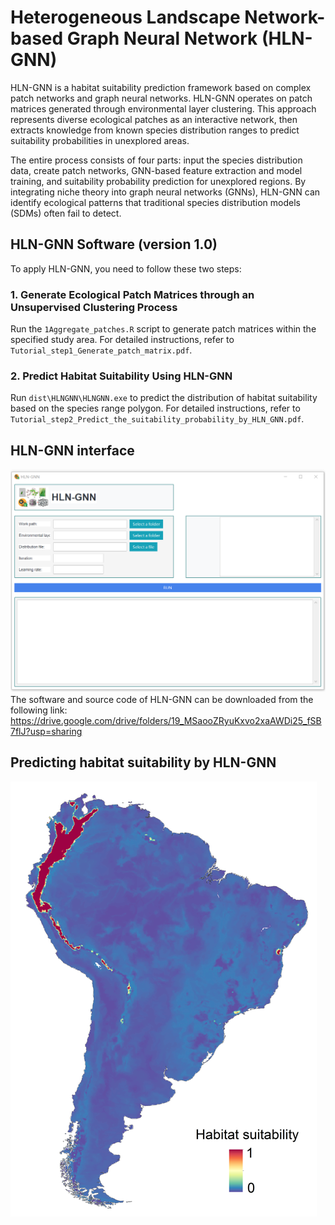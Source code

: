 # Heterogeneous Landscape Network-based Graph Neural Network (HLN-GNN)

HLN-GNN is a habitat suitability prediction framework based on complex patch networks and graph neural networks. HLN-GNN operates on patch matrices generated through environmental layer clustering. This approach represents diverse ecological patches as an interactive network, then extracts knowledge from known species distribution ranges to predict suitability probabilities in unexplored areas.

The entire process consists of four parts: input the species distribution data, create patch networks, GNN-based feature extraction and model training, and suitability probability prediction for unexplored regions. By integrating niche theory into graph neural networks (GNNs), HLN-GNN can identify ecological patterns that traditional species distribution models (SDMs) often fail to detect.

## HLN-GNN Software (version 1.0)

To apply HLN-GNN, you need to follow these two steps:

### 1. Generate Ecological Patch Matrices through an Unsupervised Clustering Process

Run the `1Aggregate_patches.R` script to generate patch matrices within the specified study area. For detailed instructions, refer to `Tutorial_step1_Generate_patch_matrix.pdf`.

### 2. Predict Habitat Suitability Using HLN-GNN

Run `dist\HLNGNN\HLNGNN.exe` to predict the distribution of habitat suitability based on the species range polygon. For detailed instructions, refer to `Tutorial_step2_Predict_the_suitability_probability_by_HLN_GNN.pdf`.

## HLN-GNN interface
![](HLNGNN_interface.png)
The software and source code of HLN-GNN can be downloaded from the following link:
https://drive.google.com/drive/folders/19_MSaooZRyuKxvo2xaAWDi25_fSB7flJ?usp=sharing

## Predicting habitat suitability by HLN-GNN
![](predictions.png)
